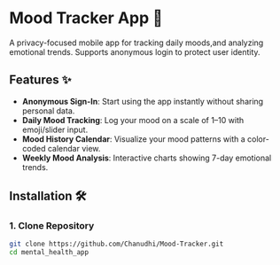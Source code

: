 # Mood Tracker App 🌱

A privacy-focused mobile app for tracking daily moods,and  analyzing emotional trends. Supports anonymous login to protect user identity.


## Features ✨

- **Anonymous Sign-In**: Start using the app instantly without sharing personal data.
- **Daily Mood Tracking**: Log your mood on a scale of 1–10 with emoji/slider input.
- **Mood History Calendar**: Visualize your mood patterns with a color-coded calendar view.
- **Weekly Mood Analysis**: Interactive charts showing 7-day emotional trends.

## Installation 🛠️

### 1. Clone Repository
```bash
git clone https://github.com/Chanudhi/Mood-Tracker.git
cd mental_health_app

